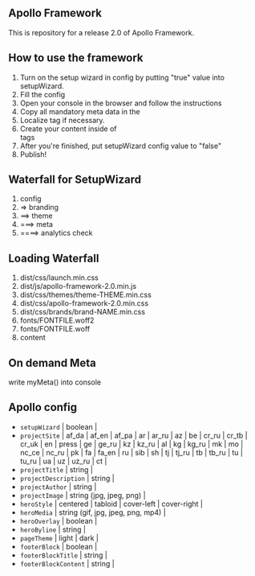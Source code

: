 ## Apollo Framework
This is repository for a release 2.0 of Apollo Framework.

## How to use the framework
1. Turn on the setup wizard in config by putting "true" value into setupWizard.
2. Fill the config
3. Open your console in the browser and follow the instructions
4. Copy all mandatory meta data in the <head>
5. Localize <noscript> tag if necessary.
6. Create your content inside of <main> tags
7. After you're finished, put setupWizard config value to "false"
8. Publish!

## Waterfall for SetupWizard
1. config
2. => branding
3. ==> theme
4. ===> meta
5. ====> analytics check

## Loading Waterfall
1. dist/css/launch.min.css
2. dist/js/apollo-framework-2.0.min.js
3. dist/css/themes/theme-THEME.min.css
4. dist/css/apollo-framework-2.0.min.css
5. dist/css/brands/brand-NAME.min.css
6. fonts/FONTFILE.woff2
7. fonts/FONTFILE.woff
8. content

## On demand Meta
write myMeta() into console


## Apollo config
+ `setupWizard` | boolean |
+ `projectSite` | af_da | af_en | af_pa | ar | ar_ru | az | be | cr_ru | cr_tb | cr_uk | en | press | ge | ge_ru | kz | kz_ru | al | kg | kg_ru | mk | mo | nc_ce | nc_ru | pk | fa | fa_en | ru | sib | sh | tj | tj_ru | tb | tb_ru | tu | tu_ru | ua | uz | uz_ru | ct |
+ `projectTitle` | string |
+ `projectDescription` | string |
+ `projectAuthor` | string |
+ `projectImage` | string (jpg, jpeg, png) |
+ `heroStyle` | centered | tabloid | cover-left | cover-right |
+ `heroMedia` | string (gif, jpg, jpeg, png, mp4) |
+ `heroOverlay` | boolean |
+ `heroByline` | string |
+ `pageTheme` | light | dark |
+ `footerBlock` | boolean |
+ `footerBlockTitle` | string |
+ `footerBlockContent` | string |
